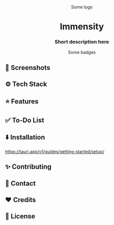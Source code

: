 <div align="center">

  <p>Some logo</p>

  <h1>Immensity</h1>

  <h3>Short description here</h3>

  <p>Some badges</p>

</div>

## 📱 Screenshots

## ⚙️ Tech Stack

## ⭐️ Features

## ✅ To-Do List

## ⬇️ Installation

https://tauri.app/v1/guides/getting-started/setup/

## ✨ Contributing

## 💬 Contact

## ❤️ Credits

## 📜 License